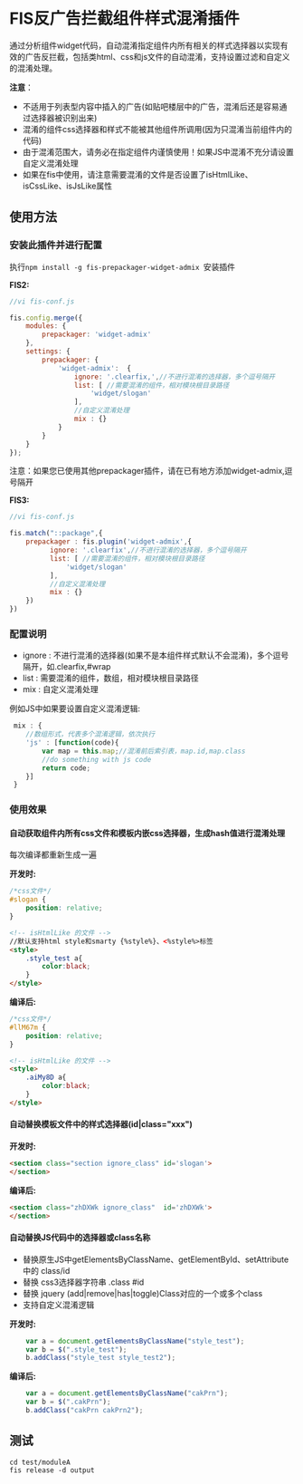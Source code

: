 FIS反广告拦截组件样式混淆插件
=============================

通过分析组件widget代码，自动混淆指定组件内所有相关的样式选择器以实现有效的广告反拦截，包括类html、css和js文件的自动混淆，支持设置过滤和自定义的混淆处理。

**注意**：

 - 不适用于列表型内容中插入的广告(如贴吧楼层中的广告，混淆后还是容易通过选择器被识别出来)
 - 混淆的组件css选择器和样式不能被其他组件所调用(因为只混淆当前组件内的代码)
 - 由于混淆范围大，请务必在指定组件内谨慎使用！如果JS中混淆不充分请设置自定义混淆处理
 - 如果在fis中使用，请注意需要混淆的文件是否设置了isHtmlLike、isCssLike、isJsLike属性

## 使用方法

### 安装此插件并进行配置

执行`npm install -g fis-prepackager-widget-admix `安装插件

**FIS2:**

```javascript
//vi fis-conf.js

fis.config.merge({
    modules: {
        prepackager: 'widget-admix'
    },
    settings: {
        prepackager: {
            'widget-admix':  {
                ignore: '.clearfix,',//不进行混淆的选择器，多个逗号隔开
                list: [ //需要混淆的组件，相对模块根目录路径
                    'widget/slogan'
                ],
                //自定义混淆处理
                mix : {}
            }
        }
    }
});
```

注意：如果您已使用其他prepackager插件，请在已有地方添加widget-admix,逗号隔开


**FIS3:**


```javascript
//vi fis-conf.js

fis.match("::package",{
    prepackager : fis.plugin('widget-admix',{
          ignore: '.clearfix',//不进行混淆的选择器，多个逗号隔开
          list: [ //需要混淆的组件，相对模块根目录路径
              'widget/slogan'
          ],
          //自定义混淆处理
          mix : {}
    })
})
```

### 配置说明

- ignore : 不进行混淆的选择器(如果不是本组件样式默认不会混淆)，多个逗号隔开，如.clearfix,#wrap
- list : 需要混淆的组件，数组，相对模块根目录路径
- mix : 自定义混淆处理

例如JS中如果要设置自定义混淆逻辑:

```javascript
 mix : {
    //数组形式，代表多个混淆逻辑，依次执行
    'js' : [function(code){
        var map = this.map;//混淆前后索引表，map.id,map.class
        //do something with js code
        return code;
    }]
 }
```


### 使用效果

#### 自动获取组件内所有css文件和模板内嵌css选择器，生成hash值进行混淆处理

每次编译都重新生成一遍

**开发时:**

```css
/*css文件*/
#slogan {
    position: relative;
}
```

```html
<!-- isHtmlLike 的文件 -->
//默认支持html style和smarty {%style%}、<%style%>标签
<style>
    .style_test a{
        color:black;
    }
</style>

```

**编译后:**

```css
/*css文件*/
#llM67m {
    position: relative;
}
```

```html
<!-- isHtmlLike 的文件 -->
<style>
    .aiMy8D a{
        color:black;
    }
</style>

```

#### 自动替换模板文件中的样式选择器(id|class="xxx")

**开发时:**

```html
<section class="section ignore_class" id='slogan'>
</section>

```

**编译后:**


```html
<section class="zhDXWk ignore_class"  id='zhDXWk'>
</section>

```

#### 自动替换JS代码中的选择器或class名称

 - 替换原生JS中getElementsByClassName、getElementById、setAttribute中的 class/id
 - 替换 css3选择器字符串 .class #id
 - 替换 jquery (add|remove|has|toggle)Class对应的一个或多个class
 - 支持自定义混淆逻辑


**开发时:**

```javascript
    var a = document.getElementsByClassName("style_test");
    var b = $(".style_test");
    b.addClass("style_test style_test2");
```

**编译后:**

```javascript
    var a = document.getElementsByClassName("cakPrn");
    var b = $(".cakPrn");
    b.addClass("cakPrn cakPrn2");
```

## 测试

```
cd test/moduleA
fis release -d output
```
